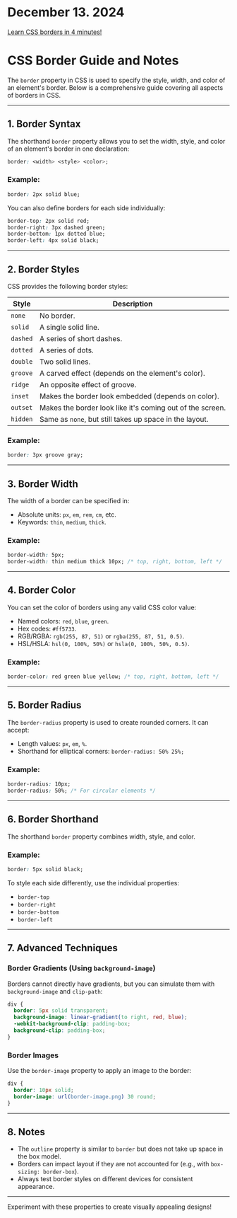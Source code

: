 # December 13. 2024

[Learn CSS borders in 4 minutes! ](https://youtu.be/pkNdQ7TmxIw)

# CSS Border Guide and Notes

The `border` property in CSS is used to specify the style, width, and color of an element's border. Below is a comprehensive guide covering all aspects of borders in CSS.

---

## **1. Border Syntax**
The shorthand `border` property allows you to set the width, style, and color of an element's border in one declaration:

```css
border: <width> <style> <color>;
```

### Example:
```css
border: 2px solid blue;
```

You can also define borders for each side individually:
```css
border-top: 2px solid red;
border-right: 3px dashed green;
border-bottom: 1px dotted blue;
border-left: 4px solid black;
```

---

## **2. Border Styles**
CSS provides the following border styles:

| **Style**        | **Description**                                          |
|------------------|----------------------------------------------------------|
| `none`           | No border.                                               |
| `solid`          | A single solid line.                                     |
| `dashed`         | A series of short dashes.                                |
| `dotted`         | A series of dots.                                        |
| `double`         | Two solid lines.                                         |
| `groove`         | A carved effect (depends on the element's color).        |
| `ridge`          | An opposite effect of groove.                            |
| `inset`          | Makes the border look embedded (depends on color).       |
| `outset`         | Makes the border look like it's coming out of the screen.|
| `hidden`         | Same as `none`, but still takes up space in the layout.  |

### Example:
```css
border: 3px groove gray;
```

---

## **3. Border Width**
The width of a border can be specified in:

- Absolute units: `px`, `em`, `rem`, `cm`, etc.
- Keywords: `thin`, `medium`, `thick`.

### Example:
```css
border-width: 5px;
border-width: thin medium thick 10px; /* top, right, bottom, left */
```

---

## **4. Border Color**
You can set the color of borders using any valid CSS color value:

- Named colors: `red`, `blue`, `green`.
- Hex codes: `#ff5733`.
- RGB/RGBA: `rgb(255, 87, 51)` or `rgba(255, 87, 51, 0.5)`.
- HSL/HSLA: `hsl(0, 100%, 50%)` or `hsla(0, 100%, 50%, 0.5)`.

### Example:
```css
border-color: red green blue yellow; /* top, right, bottom, left */
```

---

## **5. Border Radius**
The `border-radius` property is used to create rounded corners. It can accept:

- Length values: `px`, `em`, `%`.
- Shorthand for elliptical corners: `border-radius: 50% 25%;`

### Example:
```css
border-radius: 10px;
border-radius: 50%; /* For circular elements */
```

---

## **6. Border Shorthand**
The shorthand `border` property combines width, style, and color.

### Example:
```css
border: 5px solid black;
```

To style each side differently, use the individual properties:
- `border-top`
- `border-right`
- `border-bottom`
- `border-left`

---

## **7. Advanced Techniques**

### Border Gradients (Using `background-image`)
Borders cannot directly have gradients, but you can simulate them with `background-image` and `clip-path`:

```css
div {
  border: 5px solid transparent;
  background-image: linear-gradient(to right, red, blue);
  -webkit-background-clip: padding-box;
  background-clip: padding-box;
}
```

### Border Images
Use the `border-image` property to apply an image to the border:

```css
div {
  border: 10px solid;
  border-image: url(border-image.png) 30 round;
}
```

---

## **8. Notes**
- The `outline` property is similar to `border` but does not take up space in the box model.
- Borders can impact layout if they are not accounted for (e.g., with `box-sizing: border-box`).
- Always test border styles on different devices for consistent appearance.

---

Experiment with these properties to create visually appealing designs!

